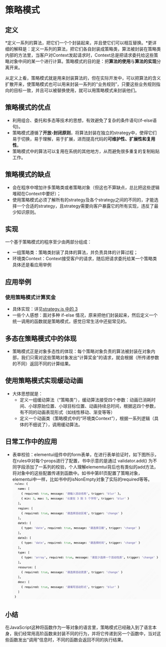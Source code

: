 # 策略模式

## 定义

*定义一系列的算法，把它们一个个封装起来，并且使它们可以相互替换。*更详细的解释是：定义一系列的算法，把它们各自封装成策略类，算法被封装在策略类内部的方法里，当客户对Context发起请求时，Context总是把请求委托给这些策略对象中间的某一个进行计算。策略模式的目的是：把**算法的使用**与**算法的实现**分离开来。

从定义上看，策略模式就是用来封装算法的，但在实际开发中，可以把算法的含义扩散开来，使策略模式也可以用来封装一系列的“业务规则”，只要这些业务规则指向的目标一致，并且可以被替换使用，就可以用策略模式来封装他们。

## 策略模式的优点
- 利用组合、委托和多态等技术的思想，有效避免了复杂的条件语句(if-else语句)。
- 策略模式遵循了**开放-封闭原则**，将算法封装在独立的strategy中，使得它们易于切换，易于理解，易于扩展，进而提高代码的**可维护性、扩展性和复用性**。
- 策略模式中的算法可以复用在系统的其他地方，从而避免很多重复的复制粘贴工作。

## 策略模式的缺点
- 会在程序中增加许多策略类或者策略对象（但这也不算缺点，总比把这些逻辑堆砌在Context中要好）；
- 使用策略模式必须了解所有的strategy及各个strategy之间的不同的，才能选择一个合适的strategy，且strategy需要向客户暴露它的所有实现，违反了最少知识原则。

## 实现
一个基于策略模式的程序至少由两部分组成：
- 一组策略类：策略类封装了具体的算法，并负责具体的计算过程；
- 环境类Context：Context接受客户的请求，随后把请求委托给某一个策略类
具体还是看应用举例

## 应用举例
### 使用策略模式计算奖金
- 具体实现：详见[strategy.js 中的 3](./strategy.js)
- 一些个人感想：面对多种 if-else 情况，原来把他们封装起来，然后定义一个统一调用的函数就是策略模式，感觉日常生活中还挺常见的。

## 多态在策略模式中的体现
- 策略模式正是对象多态性的体现：每个策略对象负责的算法被封装在对象内部，我们只需对这些策略对象发出“计算奖金”的请求，就会根据（所传递参数的不同）返回不同的计算结果。

## 使用策略模式实现缓动动画
- 大体思想就是：
  - 定义一组缓动算法（“策略类”），缓动算法接受四个参数：动画已消耗时间、小球原始位置、小球目标位置、动画持续总时间，根据这四个参数，有不同的动画表现形式（如线性移动、渐变等等）
  - 定义一个动画类（策略模式中的“环境类Context”），根据一系列逻辑（具体的不细说了），调用缓动算法。

## 日常工作中的应用
- 表单校验：elementui组件中的form表单，在进行表单验证时，如下图所示，在rules中对每个props进行了配置，书中示意的是通过 validator.add() 为不同字段添加了一系列的校验，个人理解elememtui背后也有类似的add方法，将对象中的这些配置传递到函数中。如书中第81页配置了策略对象，elementui中一样，比如书中的isNonEmpty对象了实际的required等等。
![elementui中的form表单验证示意图](/imgs/elementui-form.png)

## 小结
在JavaScript这种将函数作为一等对象的语言里，策略模式已经融入到了语言本身，我们经常用高阶函数来封装不同的行为，并将它传递到另一个函数中，当对这些函数发出“调用”信息时，不同的函数会返回不同的执行结果。